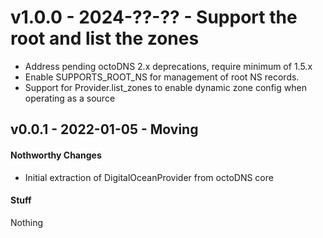 # v1.0.0 - 2024-??-?? - Support the root and list the zones

* Address pending octoDNS 2.x deprecations, require minimum of 1.5.x
* Enable SUPPORTS_ROOT_NS for management of root NS records.
* Support for Provider.list_zones to enable dynamic zone config when operating
  as a source

## v0.0.1 - 2022-01-05 - Moving

#### Nothworthy Changes

* Initial extraction of DigitalOceanProvider from octoDNS core

#### Stuff

Nothing
